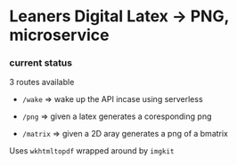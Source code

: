 # Leaners Digital Latex -> PNG, microservice

### current status

3 routes available 

- `/wake` => wake up the API incase using serverless

- `/png` => given a latex generates a coresponding png

- `/matrix` => given a 2D aray generates a png of a bmatrix


Uses `wkhtmltopdf` wrapped around by `imgkit`